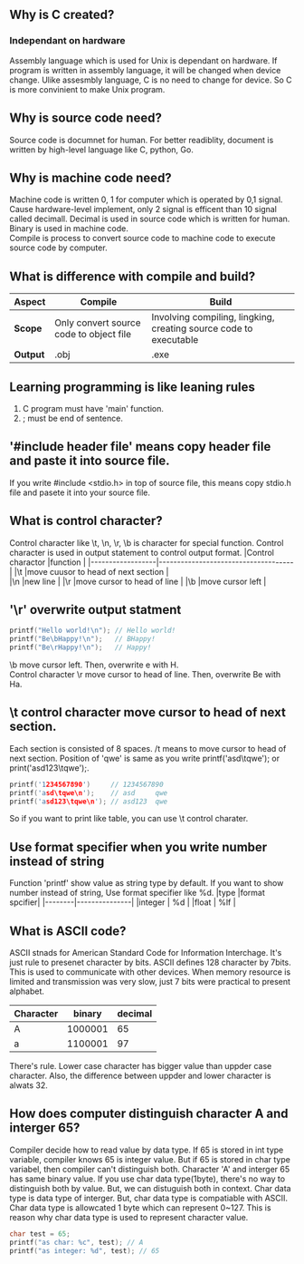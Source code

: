 ## Why is C created?

### Independant on hardware   
Assembly language which is used for Unix is dependant on hardware. If program is written in assembly language, it will be changed when device change.
Ulike assesmbly language, C is no need to change for device. So C is more convinient to make Unix program.


## Why is source code need?
Source code is documnet for human. For better readiblity, document is written by high-level language like C, python, Go.


## Why is machine code need?
Machine code is written 0, 1 for computer which is operated by 0,1 signal. Cause hardware-level implement, only 2 signal is efficent than 10 signal called decimall. Decimal is used in source code which is written for human. Binary is used in machine code.   
Compile is process to convert source code to machine code to execute source code by computer.


## What is difference with compile and build?

|Aspect            |Compile                                |Build                                                             |
|------------------|---------------------------------------|------------------------------------------------------------------|
|**Scope**         |Only convert source code to object file| Involving compiling, lingking, creating source code to executable|
|**Output**        |.obj                                   |.exe                                                              |


## Learning programming is like leaning rules
1. C program must have 'main' function.
2. ; must be end of sentence.


## '#include header file' means copy header file and paste it into source file.
If you write #include <stdio.h> in top of source file, this means copy stdio.h file and pasete it into your source file.


## What is control character?
Control character like \t, \n, \r, \b is character for special function. Control character is used in output statement to control output format.
|Control charactor |function                             |
|------------------|-------------------------------------|
|\t                |move cuusor to head of next section  |           
|\n                |new line                             |
|\r                |move cursor to head of line          |
|\b                |move cursor left                     |


## '\r' overwrite output statment
```c
printf("Hello world!\n"); // Hello world!
printf("Be\bHappy!\n");   // BHappy!
printf("Be\rHappy!\n");   // Happy!
```
\b move cursor left. Then, overwrite e with H.   
Control character \r move cursor to head of line. Then, overwrite Be with Ha.

## \t control character move cursor to head of next section.
Each section is consisted of 8 spaces. /t means to move cursor to head of next section. Position of 'qwe' is same as you write  printf('asd\tqwe'); or print('asd123\tqwe');.

```c
printf('1234567890')     // 1234567890
printf('asd\tqwe\n');    // asd     qwe
printf('asd123\tqwe\n'); // asd123  qwe
```

So if you want to print like table, you can use \t control charater.


## Use format specifier when you write number instead of string
Function 'printf' show value as string type by default. If you want to show number instead of string, Use format specifier like %d.
|type    |format spcifier|
|--------|---------------|
|integer | %d            |
|float   | %lf           |


## What is ASCII code?
ASCII stnads for American Standard Code for Information Interchage. It's just rule to presenet character by bits. ASCII defines 128 character by 7bits. This is used to communicate with other devices. When memory resource is limited and transmission was very slow, just 7 bits were practical to present alphabet.

|Character|binary |decimal|
|---------|-------|-------|
|A        |1000001|65     |
|a        |1100001|97     |

There's rule. Lower case character has bigger value than uppder case character. Also, the difference between uppder and lower character is alwats 32.


## How does computer distinguish character A and interger 65?
Compiler decide how to read value by data type. If 65 is stored in int type variable, compiler knows 65 is integer value. But if 65 is stored in char type variabel, then compiler can't distinguish both. Character 'A' and interger 65 has same binary value. If you use char data type(1byte), there's no way to distinguish both by value. But, we can distuguish both in context. Char data type is data type of interger. But, char data type is compatiable with ASCII. Char data type is allowcated 1 byte which can represent 0~127. This is reason why char data type is used to represent character value.
```c
char test = 65;
printf("as char: %c", test); // A
printf("as integer: %d", test); // 65
```
